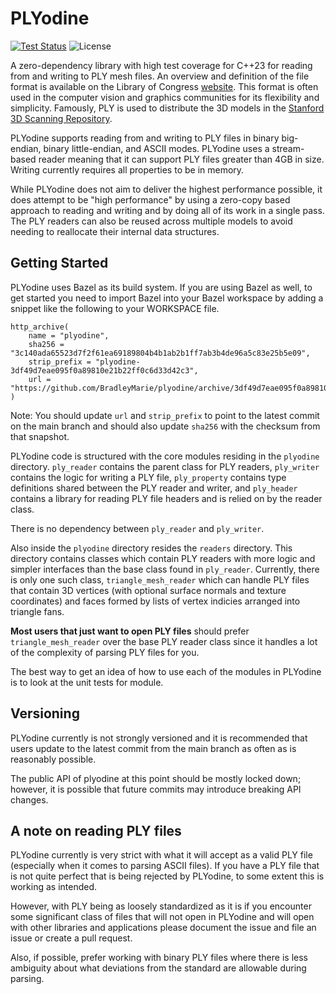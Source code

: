 # PLYodine

[![Test Status](https://github.com/BradleyMarie/plyodine/actions/workflows/c-cpp.yml/badge.svg?branch=main)](https://github.com/BradleyMarie/plyodine/actions/workflows/c-cpp.yml)
![License](https://img.shields.io/badge/License-BSD_3--Clause-blue.svg)

A zero-dependency library with high test coverage for C++23 for reading from and
writing to PLY mesh files. An overview and definition of the file format is
available on the Library of Congress
[website](https://www.loc.gov/preservation/digital/formats/fdd/fdd000501.shtml).
This format is often used in the computer vision and graphics communities for
its flexibility and simplicity. Famously, PLY is used to distribute the 3D
models in the
[Stanford 3D Scanning Repository](http://graphics.stanford.edu/data/3Dscanrep/).

PLYodine supports reading from and writing to PLY files in binary big-endian,
binary little-endian, and ASCII modes. PLYodine uses a stream-based reader
meaning that it can support PLY files greater than 4GB in size. Writing
currently requires all properties to be in memory.

While PLYodine does not aim to deliver the highest performance possible, it does
attempt to be "high performance" by using a zero-copy based approach to reading
and writing and by doing all of its work in a single pass. The PLY readers can
also be reused across multiple models to avoid needing to reallocate their
internal data structures.

## Getting Started

PLYodine uses Bazel as its build system. If you are using Bazel as well, to get
started you need to import Bazel into your Bazel workspace by adding a snippet
like the following to your WORKSPACE file.

```
http_archive(
    name = "plyodine",
    sha256 = "3c140ada65523d7f2f61ea69189804b4b1ab2b1ff7ab3b4de96a5c83e25b5e09",
    strip_prefix = "plyodine-3df49d7eae095f0a89810e21b22ff0c6d33d42c3",
    url = "https://github.com/BradleyMarie/plyodine/archive/3df49d7eae095f0a89810e21b22ff0c6d33d42c3.zip",
)
```

Note: You should update `url` and `strip_prefix` to point to the latest commit
on the main branch and should also update `sha256` with the checksum from that
snapshot.

PLYodine code is structured with the core modules residing in the `plyodine`
directory. `ply_reader` contains the parent class for PLY readers, `ply_writer`
contains the logic for writing a PLY file, `ply_property` contains type
definitions shared between the PLY reader and writer, and `ply_header` contains
a library for reading PLY file headers and is relied on by the reader class.

There is no dependency between `ply_reader` and `ply_writer`.

Also inside the `plyodine` directory resides the `readers` directory. This
directory contains classes which contain PLY readers with more logic and simpler
interfaces than the base class found in `ply_reader`. Currently, there is only
one such class, `triangle_mesh_reader` which can handle PLY files that contain
3D vertices (with optional surface normals and texture coordinates) and faces
formed by lists of vertex indicies arranged into triangle fans.

**Most users that just want to open PLY files** should prefer
`triangle_mesh_reader` over the base PLY reader class since it handles a lot of
the complexity of parsing PLY files for you.

The best way to get an idea of how to use each of the modules in PLYodine is to
look at the unit tests for module.

## Versioning

PLYodine currently is not strongly versioned and it is recommended that users
update to the latest commit from the main branch as often as is reasonably
possible.

The public API of plyodine at this point should be mostly locked down; however,
it is possible that future commits may introduce breaking API changes.

## A note on reading PLY files

PLYodine currently is very strict with what it will accept as a valid PLY file
(especially when it comes to parsing ASCII files). If you have a PLY file that
is not quite perfect that is being rejected by PLYodine, to some extent this is
working as intended.

However, with PLY being as loosely standardized as it is if you encounter some
significant class of files that will not open in PLYodine and will open with
other libraries and applications please document the issue and file an issue or
create a pull request.

Also, if possible, prefer working with binary PLY files where there is less
ambiguity about what deviations from the standard are allowable during parsing.